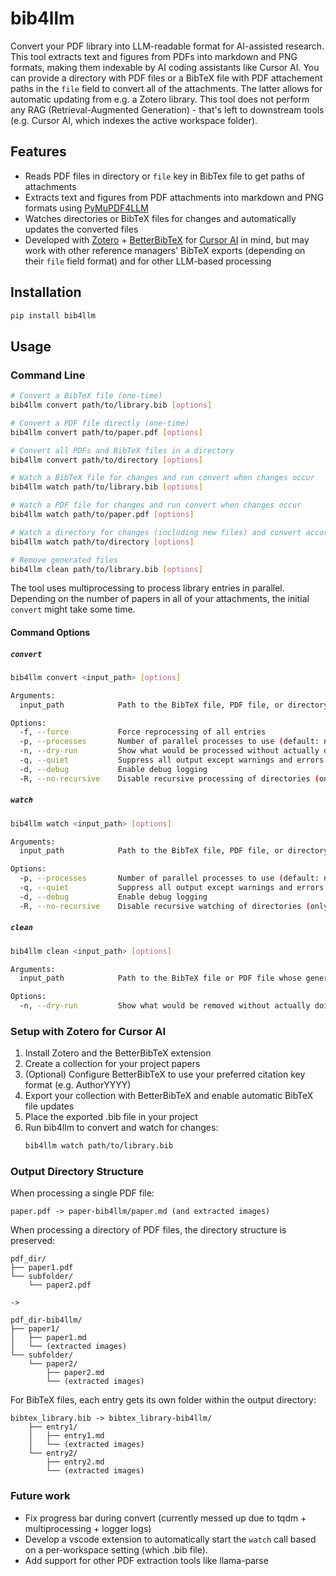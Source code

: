 # bib4llm

Convert your PDF library into LLM-readable format for AI-assisted research. This tool extracts text and figures from PDFs into markdown and PNG formats, making them indexable by AI coding assistants like Cursor AI. You can provide a directory with PDF files or a BibTeX file with PDF attachement paths in the `file` field to convert all of the attachments. The latter allows for automatic updating from e.g. a Zotero library. This tool does not perform any RAG (Retrieval-Augmented Generation) - that's left to downstream tools (e.g. Cursor AI, which indexes the active workspace folder).

## Features

- Reads PDF files in directory or `file` key in BibTex file to get paths of attachments
- Extracts text and figures from PDF attachments into markdown and PNG formats using [PyMuPDF4LLM](https://pymupdf.readthedocs.io/en/latest/pymupdf4llm/)
- Watches directories or BibTeX files for changes and automatically updates the converted files
- Developed with [Zotero](https://www.zotero.org/) + [BetterBibTeX](https://retorque.re/zotero-better-bibtex/) for [Cursor AI](https://www.cursor.com/) in mind, but may work with other reference managers' BibTeX exports (depending on their `file` field format) and for other LLM-based processing

## Installation

```bash
pip install bib4llm
```

## Usage

### Command Line

```bash
# Convert a BibTeX file (one-time)
bib4llm convert path/to/library.bib [options]

# Convert a PDF file directly (one-time)
bib4llm convert path/to/paper.pdf [options]

# Convert all PDFs and BibTeX files in a directory
bib4llm convert path/to/directory [options]

# Watch a BibTeX file for changes and run convert when changes occur
bib4llm watch path/to/library.bib [options]

# Watch a PDF file for changes and run convert when changes occur
bib4llm watch path/to/paper.pdf [options]

# Watch a directory for changes (including new files) and convert accordingly
bib4llm watch path/to/directory [options]

# Remove generated files
bib4llm clean path/to/library.bib [options]
```
The tool uses multiprocessing to process library entries in parallel. Depending on the number of papers in all of your attachments, the initial `convert` might take some time.

#### Command Options

##### `convert`
```bash
bib4llm convert <input_path> [options]

Arguments:
  input_path            Path to the BibTeX file, PDF file, or directory to process

Options:
  -f, --force           Force reprocessing of all entries
  -p, --processes       Number of parallel processes to use (default: number of CPU cores)
  -n, --dry-run         Show what would be processed without actually doing it
  -q, --quiet           Suppress all output except warnings and errors
  -d, --debug           Enable debug logging
  -R, --no-recursive    Disable recursive processing of directories (only applicable if input is a directory)
```

##### `watch`
```bash
bib4llm watch <input_path> [options]

Arguments:
  input_path            Path to the BibTeX file, PDF file, or directory to watch

Options:
  -p, --processes       Number of parallel processes to use (default: number of CPU cores)
  -q, --quiet           Suppress all output except warnings and errors
  -d, --debug           Enable debug logging
  -R, --no-recursive    Disable recursive watching of directories (only applicable if input is a directory)
```

##### `clean`
```bash
bib4llm clean <input_path> [options]

Arguments:
  input_path            Path to the BibTeX file or PDF file whose generated data should be removed

Options:
  -n, --dry-run         Show what would be removed without actually doing it
```

### Setup with Zotero for Cursor AI

1. Install Zotero and the BetterBibTeX extension
2. Create a collection for your project papers
3. (Optional) Configure BetterBibTeX to use your preferred citation key format (e.g. AuthorYYYY)
4. Export your collection with BetterBibTeX and enable automatic BibTeX file updates
5. Place the exported .bib file in your project
6. Run bib4llm to convert and watch for changes:
   ```bash
   bib4llm watch path/to/library.bib
   ```

### Output Directory Structure

When processing a single PDF file:
```
paper.pdf -> paper-bib4llm/paper.md (and extracted images)
```

When processing a directory of PDF files, the directory structure is preserved:
```
pdf_dir/
├── paper1.pdf
└── subfolder/
    └── paper2.pdf

->

pdf_dir-bib4llm/
├── paper1/
│   ├── paper1.md
│   └── (extracted images)
└── subfolder/
    └── paper2/
        ├── paper2.md
        └── (extracted images)
```

For BibTeX files, each entry gets its own folder within the output directory:
```
bibtex_library.bib -> bibtex_library-bib4llm/
    ├── entry1/
    │   ├── entry1.md
    │   └── (extracted images)
    └── entry2/
        ├── entry2.md
        └── (extracted images)
```

### Future work
- Fix progress bar during convert (currently messed up due to tqdm + multiprocessing + logger logs)
- Develop a vscode extension to automatically start the `watch` call based on a per-workspace setting (which .bib file).
- Add support for other PDF extraction tools like llama-parse

